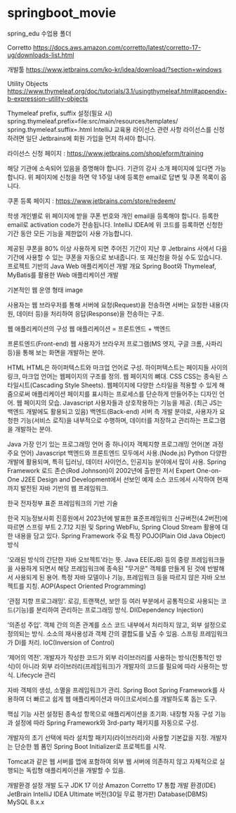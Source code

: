 # springboot_movie

spring_edu
수업용 폴더

Corretto https://docs.aws.amazon.com/corretto/latest/corretto-17-ug/downloads-list.html

개발툴 https://www.jetbrains.com/ko-kr/idea/download/?section=windows

Utility Objects
https://www.thymeleaf.org/doc/tutorials/3.1/usingthymeleaf.html#appendix-b-expression-utility-objects

Thymeleaf prefix, suffix 설정(필요 시)
spring.thymeleaf.prefix=file:src/main/resources/templates/
spring.thymeleaf.suffix=.html
IntelliJ 교육용 라이선스 관련 사항
라이선스를 신청하려면 일단 Jetbrains에 회원 가입을 먼저 하셔야 합니다.

라이선스 신청 페이지 : https://www.jetbrains.com/shop/eform/training

해당 기관에 소속되어 있음을 증명해야 합니다. 기관의 강사 소개 페이지에 있다면 가능합니다. 위 페이지에 신청을 하면 약 1주일 내에 등록한 email로 답변 및 쿠폰 목록이 옵니다.

쿠폰 등록 페이지 : https://www.jetbrains.com/store/redeem/

학생 개인별로 위 페이지에 받을 쿠폰 번호와 개인 email을 등록해야 합니다. 등록한 email로 activation code가 전송됩니다. IntelliJ IDEA에 위 코드를 등록하면 신청한 기간 동안 모든 기능을 제한없이 사용 가능합니다.

제공된 쿠폰을 80% 이상 사용하게 되면 주어진 기간이 지난 후 Jetbrains 사에서 다음 기간에 사용할 수 있는 쿠폰을 자동으로 보내줍니다.
또 재신청을 하실 수도 있습니다.
프로젝트 기반의 Java Web 애플리케이션 개발
개요
Spring Boot와 Thymeleaf, MyBatis를 활용한 Web 애플리케이션 개발

기본적인 웹 운영 형태
image

사용자는 웹 브라우저를 통해 서버에 요청(Request)을 전송하면 서버는 요청한 내용(자원, 데이터 등)을 처리하여 응답(Response)을 전송하는 구조.

웹 애플리케이션의 구성
웹 애플리케이션 = 프론트엔드 + 백엔드

프론트엔드(Front-end)
웹 사용자가 브라우저 프로그램(MS 엣지, 구글 크롬, 사파리 등)을 통해 보는 화면을 개발하는 분야.

HTML
HTML은 하이퍼텍스트와 마크업 언어로 구성. 하이퍼텍스트는 페이지들 사이의 링크, 마크업 언어는 웹페이지의 구조를 정의. 웹 페이지의 뼈대.
CSS
CSS는 종속된 스타일시트(Cascading Style Sheets). 웹페이지에 다양한 스타일을 적용할 수 있게 해줌으로써 애플리케이션 페이지를 표시하는 프로세스를 단순하게 만들어주는 디자인 언어. 웹 페이지의 모습.
Javascript
사용자들과 상호작용하는 기능을 제공. (최근 JS는 백엔드 개발에도 활용되고 있음)
백엔드(Back-end)
서버 측 개발 분야로, 사용자가 요청한 기능(서비스 로직)을 내부적으로 수행하며, 데이터를 저장하고 관리하는 프로그램을 개발하는 분야.

Java
가장 인기 있는 프로그래밍 언어 중 하나이자 객체지향 프로그래밍 언어(본 과정 주요 언어)
Javascript
백엔드와 프론트엔드 모두에서 사용.(Node.js)
Python
다양한 개발에 활용되며, 특히 딥러닝, 데이터 사이언스, 인공지능 분야에서 많이 사용.
Spring Framework
로드 존슨(Rod Johnson)이 2002년에 출판한 저서 Expert One-on-One J2EE Design and Development에서 선보인 예제 소스 코드에서 시작하여 현재까지 발전된 자바 기반의 웹 프레임워크.

한국 전자정부 표준 프레임워크의 기반 기술

한국 지능정보사회 진흥원에서 2023년에 발표한 표준프레임워크 신규버전(4.2버전)에 따르면 스프링 부트 2.7.12 지원 및 Spring WebFlu, Spring Cloud Stream 활용에 대한 내용을 담고 있다.
Spring Framework 주요 특징
POJO(Plain Old Java Object) 방식

‘오래된 방식의 간단한 자바 오브젝트’라는 뜻. Java EE(EJB) 등의 중량 프레임워크들을 사용하게 되면서 해당 프레임워크에 종속된 "무거운" 객체를 만들게 된 것에 반발해서 사용되게 된 용어. 특정 자바 모델이나 기능, 프레임워크 등을 따르지 않은 자바 오브젝트를 지칭.
AOP(Aspect Oriented Programming)

‘관점 지향 프로그래밍’. 로깅, 트랜잭션, 보안 등 여러 부분에서 공통적으로 사용되는 코드(기능)를 분리하여 관리하는 프로그래밍 방식.
DI(Dependency Injection)

‘의존성 주입’. 객체 간의 의존 관계를 소스 코드 내부에서 처리하지 않고, 외부 설정으로 정의되는 방식. 소소의 재사용성과 객체 간의 결합도를 낮출 수 있음. 스프링 프레임워크가 DI를 처리.
IoC(Inversion of Control)

‘제어의 역전’. 개발자가 작성한 코드가 외부 라이브러리를 사용하는 방식(전통적인 방식)이 아니라 외부 라이브러리(프레임워크)가 개발자의 코드를 필요에 따라 사용하는 방식.
Lifecycle 관리

자바 객체의 생성, 소멸을 프레임워크가 관리.
Spring Boot
Spring Framework를 사용하여 더 빠르고 쉽게 웹 애플리케이션과 마이크로서비스를 개발하도록 돕는 도구.

핵심 기능
사전 설정된 종속성 항목으로 애플리케이션을 초기화. 내장형 자동 구성 기능과 설정에 따라 Spring Framework와 3rd-party 패키지를 자동으로 구성.

개발자의 초기 선택에 따라 설치할 패키지(라이브러리)와 사용할 기본값을 지정. 개발자는 단순한 웹 폼인 Spring Boot Initializer로 프로젝트를 시작.

Tomcat과 같은 웹 서버를 앱에 포함하여 외부 웹 서버에 의존하지 않고 자체적으로 실행되는 독립형 애플리케이션을 개발할 수 있음.

개발환경 설정
개발 도구
JDK 17 이상
Amazon Corretto 17
통합 개발 환경(IDE)
JetBrain IntelliJ IDEA Ultimate 버전(30일 무료 평가판)
Database(DBMS)
MySQL 8.x.x
